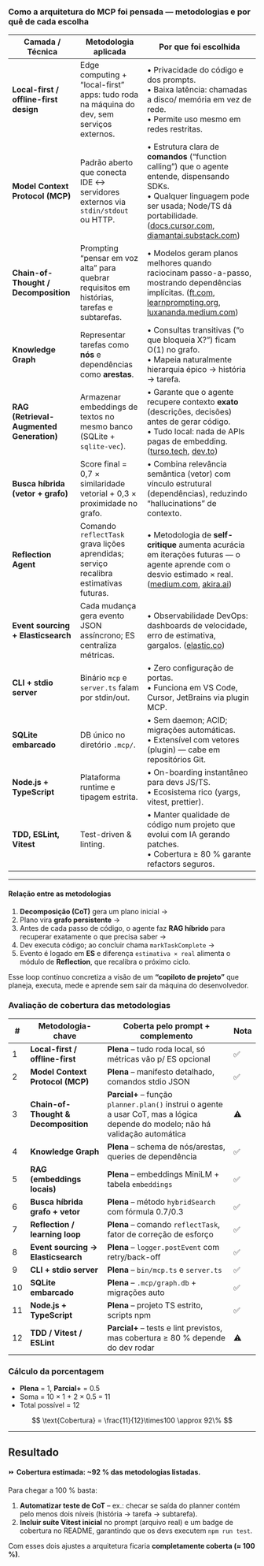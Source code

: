 ### Como a arquitetura do MCP foi pensada — metodologias e por quê de cada escolha

| Camada / Técnica                         | Metodologia aplicada                                                                       | Por que foi escolhida                                                                                                                                                                                                |
| ---------------------------------------- | ------------------------------------------------------------------------------------------ | -------------------------------------------------------------------------------------------------------------------------------------------------------------------------------------------------------------------- |
| **Local-first / offline-first design**   | Edge computing + “local-first” apps: tudo roda na máquina do dev, sem serviços externos.   | • Privacidade do código e dos prompts.<br>• Baixa latência: chamadas a disco/ memória em vez de rede.<br>• Permite uso mesmo em redes restritas.                                                                     |
| **Model Context Protocol (MCP)**         | Padrão aberto que conecta IDE ↔ servidores externos via `stdin/stdout` ou HTTP.            | • Estrutura clara de **comandos** (“function calling”) que o agente entende, dispensando SDKs.<br>• Qualquer linguagem pode ser usada; Node/TS dá portabilidade. ([docs.cursor.com][1], [diamantai.substack.com][2]) |
| **Chain-of-Thought / Decomposition**     | Prompting “pensar em voz alta” para quebrar requisitos em histórias, tarefas e subtarefas. | • Modelos geram planos melhores quando raciocinam passo-a-passo, mostrando dependências implícitas. ([ft.com][3], [learnprompting.org][4], [luxananda.medium.com][5])                                                |
| **Knowledge Graph**                      | Representar tarefas como **nós** e dependências como **arestas**.                          | • Consultas transitivas (“o que bloqueia X?”) ficam O(1) no grafo.<br>• Mapeia naturalmente hierarquia épico → história → tarefa.                                                                                    |
| **RAG (Retrieval-Augmented Generation)** | Armazenar embeddings de textos no mesmo banco (SQLite + `sqlite-vec`).                     | • Garante que o agente recupere contexto **exato** (descrições, decisões) antes de gerar código.<br>• Tudo local: nada de APIs pagas de embedding. ([turso.tech][6], [dev.to][7])                                    |
| **Busca híbrida (vetor + grafo)**        | Score final = 0,7 × similaridade vetorial + 0,3 × proximidade no grafo.                    | • Combina relevância semântica (vetor) com vínculo estrutural (dependências), reduzindo “hallucinations” de contexto.                                                                                                |
| **Reflection Agent**                     | Comando `reflectTask` grava lições aprendidas; serviço recalibra estimativas futuras.      | • Metodologia de **self-critique** aumenta acurácia em iterações futuras — o agente aprende com o desvio estimado × real. ([medium.com][8], [akira.ai][9])                                                           |
| **Event sourcing + Elasticsearch**       | Cada mudança gera evento JSON assíncrono; ES centraliza métricas.                          | • Observabilidade DevOps: dashboards de velocidade, erro de estimativa, gargalos. ([elastic.co][10])                                                                                                                 |
| **CLI + stdio server**                   | Binário `mcp` e `server.ts` falam por stdin/out.                                           | • Zero configuração de portas.<br>• Funciona em VS Code, Cursor, JetBrains via plugin MCP.                                                                                                                           |
| **SQLite embarcado**                     | DB único no diretório `.mcp/`.                                                             | • Sem daemon; ACID; migrações automáticas.<br>• Extensível com vetores (plugin) — cabe em repositórios Git.                                                                                                          |
| **Node.js + TypeScript**                 | Plataforma runtime e tipagem estrita.                                                      | • On-boarding instantâneo para devs JS/TS.<br>• Ecosistema rico (yargs, vitest, prettier).                                                                                                                           |
| **TDD, ESLint, Vitest**                  | Test-driven & linting.                                                                     | • Manter qualidade de código num projeto que evolui com IA gerando patches.<br>• Cobertura ≥ 80 % garante refactors seguros.                                                                                         |

---

#### Relação entre as metodologias

1. **Decomposição (CoT)** gera um plano inicial →
2. Plano vira **grafo persistente** →
3. Antes de cada passo de código, o agente faz **RAG híbrido** para recuperar exatamente o que precisa saber →
4. Dev executa código; ao concluir chama `markTaskComplete` →
5. Evento é logado em **ES** e diferença `estimativa × real` alimenta o módulo de **Reflection**, que recalibra o próximo ciclo.

Esse loop contínuo concretiza a visão de um **“copiloto de projeto”** que planeja, executa, mede e aprende sem sair da máquina do desenvolvedor.

[1]: https://docs.cursor.com/context/model-context-protocol?utm_source=chatgpt.com "Model Context Protocol - Cursor"
[2]: https://diamantai.substack.com/p/model-context-protocol-mcp-explained?utm_source=chatgpt.com "Model Context Protocol (MCP) Explained - by Nir Diamant - DiamantAI"
[3]: https://www.ft.com/content/b349f590-de84-455d-914a-cc5d9eef04a6?utm_source=chatgpt.com "The struggle to get inside how AI models really work"
[4]: https://learnprompting.org/docs/advanced/decomposition/introduction?srsltid=AfmBOoql-_0__NBgJmpEIBWejoSyj2JhA1yumIPHrIiedmJMJSSB91em&utm_source=chatgpt.com "Advanced Decomposition Techniques for Improved Prompting in LLMs"
[5]: https://luxananda.medium.com/6-llm-techniques-of-prompt-engineering-chain-of-thoughts-cot-part-1-a10a76a474e6?utm_source=chatgpt.com "#6 LLM: Techniques of Prompt Engineering — Chain of Thoughts ..."
[6]: https://turso.tech/blog/sqlite-retrieval-augmented-generation-and-vector-search?utm_source=chatgpt.com "SQLite Retrieval Augmented Generation and Vector Search - Turso"
[7]: https://dev.to/stephenc222/how-to-use-sqlite-vec-to-store-and-query-vector-embeddings-58mf?utm_source=chatgpt.com "How to use sqlite-vec to store and query vector embeddings"
[8]: https://medium.com/%40kbdhunga/reflection-agent-in-langchain-to-enhance-math-problem-accuracy-6af2fcfa3e10?utm_source=chatgpt.com "Reflection Agent in LangChain - Medium"
[9]: https://www.akira.ai/blog/reflection-agent-prompting?utm_source=chatgpt.com "Reflection Agent Prompting: Strategies for More Efficient Performance"
[10]: https://www.elastic.co/explore/devops-observability?utm_source=chatgpt.com "DevOps Observability Tools - Elastic"


### Avaliação de cobertura das metodologias

| #  | Metodologia-chave                    | Coberta pelo **prompt + complemento**                                                                                           | Nota |
| -- | ------------------------------------ | ------------------------------------------------------------------------------------------------------------------------------- | ---- |
| 1  | **Local-first / offline-first**      | **Plena** – tudo roda local, só métricas vão p/ ES opcional                                                                     | ✅    |
| 2  | **Model Context Protocol (MCP)**     | **Plena** – manifesto detalhado, comandos stdio JSON                                                                            | ✅    |
| 3  | **Chain-of-Thought & Decomposition** | **Parcial+** – função `planner.plan()` instrui o agente a usar CoT, mas a lógica depende do modelo; não há validação automática | ⚠️   |
| 4  | **Knowledge Graph**                  | **Plena** – schema de nós/arestas, queries de dependência                                                                       | ✅    |
| 5  | **RAG (embeddings locais)**          | **Plena** – embeddings MiniLM + tabela `embeddings`                                                                             | ✅    |
| 6  | **Busca híbrida grafo + vetor**      | **Plena** – método `hybridSearch` com fórmula 0.7/0.3                                                                           | ✅    |
| 7  | **Reflection / learning loop**       | **Plena** – comando `reflectTask`, fator de correção de esforço                                                                 | ✅    |
| 8  | **Event sourcing → Elasticsearch**   | **Plena** – `logger.postEvent` com retry/back-off                                                                               | ✅    |
| 9  | **CLI + stdio server**               | **Plena** – `bin/mcp.ts` e `server.ts`                                                                                          | ✅    |
| 10 | **SQLite embarcado**                 | **Plena** – `.mcp/graph.db` + migrações auto                                                                                    | ✅    |
| 11 | **Node.js + TypeScript**             | **Plena** – projeto TS estrito, scripts npm                                                                                     | ✅    |
| 12 | **TDD / Vitest / ESLint**            | **Parcial+** – tests e lint previstos, mas cobertura ≥ 80 % depende do dev rodar                                                | ⚠️   |

### Cálculo da porcentagem

* **Plena** = 1, **Parcial+** = 0.5
* Soma = 10 × 1 + 2 × 0.5 = 11
* Total possível = 12

$$
\text{Cobertura} = \frac{11}{12}\times100 \approx 92\%
$$

---

## Resultado

⏩ **Cobertura estimada: \~92 % das metodologias listadas.**

Para chegar a 100 % basta:

1. **Automatizar teste de CoT** – ex.: checar se saída do planner contém pelo menos dois níveis (história → tarefa → subtarefa).
2. **Incluir suíte Vitest inicial** no prompt (arquivo real) e um badge de cobertura no README, garantindo que os devs executem `npm run test`.

Com esses dois ajustes a arquitetura ficaria **completamente coberta (≈ 100 %)**.
